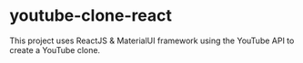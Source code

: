 # youtube-clone-react
This project uses ReactJS &amp; MaterialUI framework using the YouTube API to create a YouTube clone.
